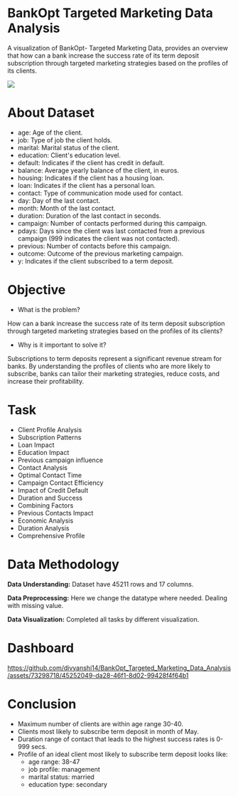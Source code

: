 # BankOpt Targeted Marketing Data Analysis
A visualization of BankOpt- Targeted Marketing Data, provides an overview that how can a bank increase the success rate of its term deposit subscription through targeted marketing strategies based on the profiles of its clients.

<img src ="https://fintech.smartosc.com/wp-content/uploads/2022/10/image-10.jpeg">

# About Dataset
* age: Age of the client.
* job: Type of job the client holds.
* marital: Marital status of the client.
* education: Client's education level.
* default: Indicates if the client has credit in default.
* balance: Average yearly balance of the client, in euros.
* housing: Indicates if the client has a housing loan.
* loan: Indicates if the client has a personal loan.
* contact: Type of communication mode used for contact.
* day: Day of the last contact.
* month: Month of the last contact.
* duration: Duration of the last contact in seconds.
* campaign: Number of contacts performed during this campaign.
* pdays: Days since the client was last contacted from a previous campaign (999 indicates the client was not contacted).
* previous: Number of contacts before this campaign.
* outcome: Outcome of the previous marketing campaign.
* y: Indicates if the client subscribed to a term deposit.

# Objective
* What is the problem?
  
How can a bank increase the success rate of its term deposit subscription through targeted marketing strategies based on the profiles of its clients?

* Why is it important to solve it?
  
Subscriptions to term deposits represent a significant revenue stream for banks. By understanding the profiles of clients who are more likely to subscribe, banks can tailor their marketing strategies, reduce costs, and increase their profitability.

# Task
* Client Profile Analysis
* Subscription Patterns
* Loan Impact
* Education Impact
* Previous campaign influence
* Contact Analysis
* Optimal Contact Time
* Campaign Contact Efficiency
* Impact of Credit Default
* Duration and Success
* Combining Factors
* Previous Contacts Impact
* Economic Analysis
* Duration Analysis
* Comprehensive Profile

# Data Methodology
**Data Understanding:** Dataset have 45211 rows and 17 columns.

**Data Preprocessing:** Here we change the datatype where needed. Dealing with missing value.

**Data Visualization:** Completed all tasks by different visualization.

# Dashboard

https://github.com/divyanshi14/BankOpt_Targeted_Marketing_Data_Analysis/assets/73298718/45252049-da28-46f1-8d02-99428f4f64b1



# Conclusion 
* Maximum number of clients are within age range 30-40.
* Clients most likely to subscribe term deposit in month of May.
* Duration range of contact that leads to the highest success rates is 0-999 secs.
* Profile of an ideal client most likely to subscribe term deposit looks like:
     * age range: 38-47
     * job profile: management
     * marital status: married
     * education type: secondary

